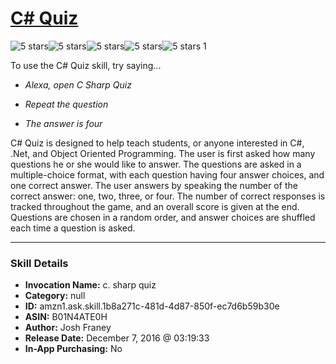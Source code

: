 # [C# Quiz](http://alexa.amazon.com/#skills/amzn1.ask.skill.1b8a271c-481d-4d87-850f-ec7d6b59b30e)
![5 stars](../../images/ic_star_black_18dp_1x.png)![5 stars](../../images/ic_star_black_18dp_1x.png)![5 stars](../../images/ic_star_black_18dp_1x.png)![5 stars](../../images/ic_star_black_18dp_1x.png)![5 stars](../../images/ic_star_black_18dp_1x.png) 1

To use the C# Quiz skill, try saying...

* *Alexa, open C Sharp Quiz*

* *Repeat the question*

* *The answer is four*

C# Quiz is designed to help teach students, or anyone interested in C#, .Net, and Object Oriented Programming. The user is first asked how many questions he or she would like to answer. The questions are asked in a multiple-choice format, with each question having four answer choices, and one correct answer. The user answers by speaking the number of the correct answer: one, two, three, or four. The number of correct responses is tracked throughout the game, and an overall score is given at the end. Questions are chosen in a random order, and answer choices are shuffled each time a question is asked.

***

### Skill Details

* **Invocation Name:** c. sharp quiz
* **Category:** null
* **ID:** amzn1.ask.skill.1b8a271c-481d-4d87-850f-ec7d6b59b30e
* **ASIN:** B01N4ATE0H
* **Author:** Josh Franey
* **Release Date:** December 7, 2016 @ 03:19:33
* **In-App Purchasing:** No
